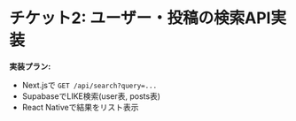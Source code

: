 # チケット2: ユーザー・投稿の検索API実装

**実装プラン:**
- Next.jsで `GET /api/search?query=...`
- SupabaseでLIKE検索(user表, posts表)
- React Nativeで結果をリスト表示